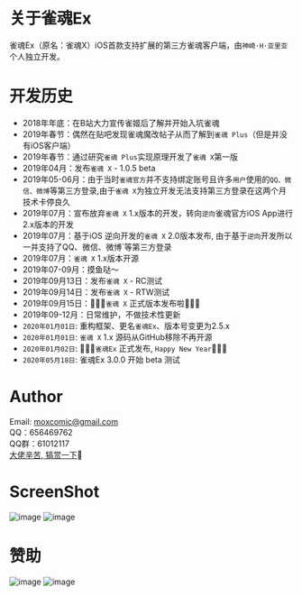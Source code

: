 # 关于雀魂Ex
雀魂Ex（原名：雀魂X）iOS首款支持扩展的第三方雀魂客户端，由`神崎·H·亚里亚`个人独立开发。

# 开发历史
- 2018年年底：在B站大力宣传雀姬后了解并开始入坑雀魂
- 2019年春节：偶然在贴吧发现雀魂魔改帖子从而了解到`雀魂 Plus`（但是并没有iOS客户端）
- 2019年春节：通过研究`雀魂 Plus`实现原理开发了`雀魂 X`第一版
- 2019年04月：发布`雀魂 X` - 1.0.5 beta
- 2019年05-06月：由于当时`雀魂官方`并不支持绑定账号且许多`用户`使用的`QQ、微信、微博`等第三方登录,由于`雀魂 X`为独立开发无法支持第三方登录在这两个月技术卡停良久
- 2019年07月：宣布放弃`雀魂 X` 1.x版本的开发，转向`逆向`雀魂官方iOS App进行2.x版本的开发
- 2019年07月：基于iOS 逆向开发的`雀魂 X` 2.0版本发布, 由于基于`逆向`开发所以一并支持了QQ、微信、微博`等第三方登录
- 2019年07月：`雀魂 X` 1.x版本开源
- 2019年07-09月：摸鱼哒～
- 2019年09月13日：发布`雀魂 X` - RC测试
- 2019年09月14日：发布`雀魂 X` - RTW测试
- 2019年09月15日：🎉🎉🎉`雀魂 X` 正式版本发布啦🎉🎉🎉
- 2019年09-12月：日常维护，不做技术性更新
- `2020年01月01日`: 重构框架、更名`雀魂Ex`、版本号变更为2.5.x
- `2020年01月01日`: `雀魂 X` 1.x 源码从GitHub移除不再开源
- `2020年01月02日`: 🎉🎉🎉`雀魂Ex` 正式发布, `Happy New Year`🎉🎉🎉
- `2020年05月18日`: 雀魂Ex 3.0.0 开始 beta 测试

# Author
Email: moxcomic@gmail.com  
QQ：656469762  
QQ群：61012117  
[大佬辛苦, 犒赏一下](https://github.com/moxcomic/majsoul-x#赞助)🤕

# ScreenShot
![image](https://github.com/moxcomic/majsoul-x/blob/master/IMG_2677.PNG)
![image](https://github.com/moxcomic/majsoul-x/blob/master/IMG_2678.PNG)

# 赞助
![image](https://github.com/moxcomic/majsoul-x/blob/master/alipay.JPG)
![image](https://github.com/moxcomic/majsoul-x/blob/master/wechatpay.JPG)
